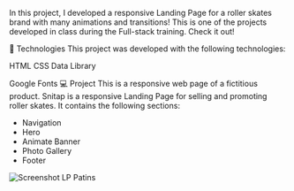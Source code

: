 In this project, I developed a responsive Landing Page for a roller skates brand with many animations and transitions! 
This is one of the projects developed in class during the Full-stack training. Check it out!

🚀 Technologies This project was developed with the following technologies:

HTML
CSS
Data Library

Google Fonts
💻 Project This is a responsive web page of a fictitious product. Snitap is a responsive Landing Page for selling and promoting roller skates.
It contains the following sections:

- Navigation
- Hero
- Animate Banner
- Photo Gallery
- Footer

![Screenshot LP Patins](https://github.com/user-attachments/assets/6854f1f8-31ef-49be-9f8e-c79da401b4c7)
